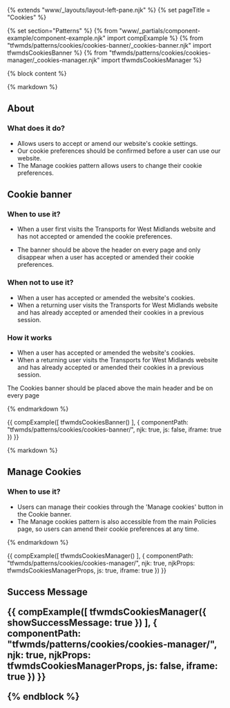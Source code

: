 {% extends "www/_layouts/layout-left-pane.njk" %} {% set pageTitle = "Cookies" %}

{% set section="Patterns" %}
{% from "www/_partials/component-example/component-example.njk" import compExample %}
{% from "tfwmds/patterns/cookies/cookies-banner/_cookies-banner.njk" import tfwmdsCookiesBanner %}
{% from "tfwmds/patterns/cookies/cookies-manager/_cookies-manager.njk" import tfwmdsCookiesManager %}

{% block content %}

{% markdown %}

## About

### What does it do?

- Allows users to accept or amend our website's cookie settings.
- Our cookie preferences should be confirmed before a user can use our website.
- The Manage cookies pattern allows users to change their cookie preferences.

## Cookie banner

### When to use it?

- When a user first visits the Transports for West Midlands website and has not accepted or amended the cookie preferences.

- The banner should be above the header on every page and only disappear when a user has accepted or amended their
  cookie preferences.

### When not to use it?

- When a user has accepted or amended the website's cookies.
- When a returning user visits the Transports for West Midlands website and has already accepted or amended their cookies in a previous session.

### How it works

- When a user has accepted or amended the website's cookies.
- When a returning user visits the Transports for West Midlands website and has already accepted or amended their cookies in a previous session.

The Cookies banner should be placed above the main header and be on every page

{% endmarkdown %}

{{
  compExample([
    tfwmdsCookiesBanner()
  ],
  {
    componentPath: "tfwmds/patterns/cookies/cookies-banner/",
    njk: true,
    js: false,
    iframe: true
  })
}}

{% markdown %}

<h2 id="cookies_manager">Manage Cookies

<h3>When to use it?</h3>

- Users can manage their cookies through the 'Manage cookies' button in the Cookie banner.
- The Manage cookies pattern is also accessible from the main Policies page, so users can amend their cookie preferences at any time.

{% endmarkdown %}

{{
  compExample([
    tfwmdsCookiesManager()
  ],
  {
    componentPath: "tfwmds/patterns/cookies/cookies-manager/",
    njk: true,
    njkProps: tfwmdsCookiesManagerProps,
    js: true,
    iframe: true
  })
}}

<h2 id="cookies_manager_success_message">Success Message

{{
  compExample([
    tfwmdsCookiesManager({
      showSuccessMessage: true
    })
  ],
  {
    componentPath: "tfwmds/patterns/cookies/cookies-manager/",
    njk: true,
    njkProps: tfwmdsCookiesManagerProps,
    js: false,
    iframe: true
  })
}}

{% endblock %}
